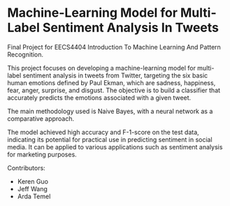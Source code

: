 # Machine-Learning Model for Multi-Label Sentiment Analysis In Tweets
Final Project for EECS4404 Introduction To Machine Learning And Pattern Recognition.

This project focuses on developing a machine-learning model for multi-label sentiment analysis in tweets from Twitter, targeting the six basic human emotions defined by Paul Ekman, which are sadness, happiness, fear, anger, surprise, and disgust. The objective is to build a classifier that accurately predicts the emotions associated with a given tweet. 

The main methodology used is Naive Bayes, with a neural network as a comparative approach.

The model achieved high accuracy and F-1-score on the test data, indicating its potential for practical use in predicting sentiment in social media. It can be applied to various applications such as sentiment analysis for marketing purposes.

Contributors:
- Keren Guo
- Jeff Wang
- Arda Temel
